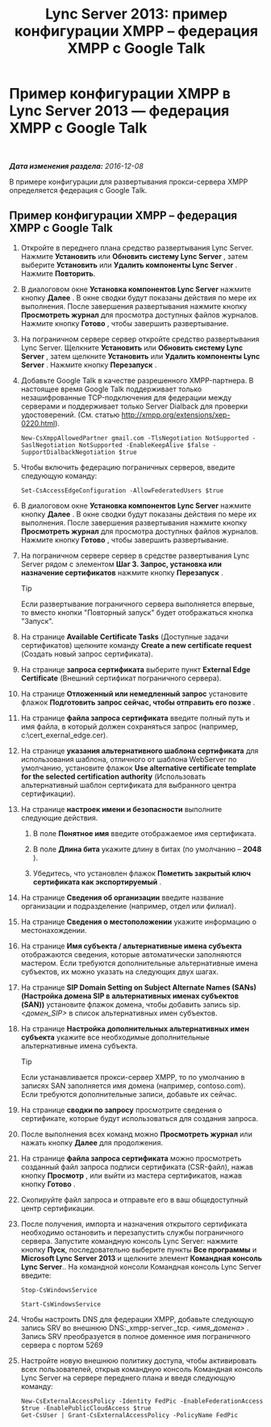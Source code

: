 ﻿---
title: 'Lync Server 2013: пример конфигурации XMPP – федерация XMPP с Google Talk'
TOCTitle: Пример конфигурации XMPP – федерация XMPP с Google Talk
ms:assetid: 360a2f7b-015b-4e93-ac67-0f609c21f1a2
ms:mtpsurl: https://technet.microsoft.com/ru-ru/library/JJ204807(v=OCS.15)
ms:contentKeyID: 49309422
ms.date: 12/10/2016
mtps_version: v=OCS.15
ms.translationtype: HT
---

# Пример конфигурации XMPP в Lync Server 2013 — федерация XMPP с Google Talk

 

_**Дата изменения раздела:** 2016-12-08_

В примере конфигурации для развертывания прокси-сервера XMPP определяется федерация с Google Talk.

## Пример конфигурации XMPP – федерация XMPP с Google Talk

1.  Откройте в переднего плана средство развертывания Lync Server. Нажмите **Установить** или **Обновить систему Lync Server** , затем выберите **Установить** или **Удалить компоненты Lync Server** . Нажмите **Повторить**.

2.  В диалоговом окне **Установка компонентов Lync Server** нажмите кнопку **Далее** . В окне сводки будут показаны действия по мере их выполнения. После завершения развертывания нажмите кнопку **Просмотреть журнал** для просмотра доступных файлов журналов. Нажмите кнопку **Готово** , чтобы завершить развертывание.

3.  На пограничном сервере сервер откройте средство развертывания Lync Server. Щелкните **Установить** или **Обновить систему Lync Server** , затем щелкните **Установить** или **Удалить компоненты Lync Server** . Нажмите кнопку **Перезапуск** .

4.  Добавьте Google Talk в качестве разрешенного XMPP-партнера. В настоящее время Google Talk поддерживает только незашифрованные TCP-подключения для федерации между серверами и поддерживает только Server Dialback для проверки удостоверений. (См. статью <http://xmpp.org/extensions/xep-0220.html>).
    
        New-CsXmppAllowedPartner gmail.com -TlsNegotiation NotSupported -SaslNegotiation NotSupported -EnableKeepAlive $false -SupportDialbackNegotiation $true

5.  Чтобы включить федерацию пограничных серверов, введите следующую команду:
    
        Set-CsAccessEdgeConfiguration -AllowFederatedUsers $true

6.  В диалоговом окне **Установка компонентов Lync Server** нажмите кнопку **Далее** . В окне сводки будут показаны действия по мере их выполнения. После завершения развертывания нажмите кнопку **Просмотреть журнал** для просмотра доступных файлов журналов. Нажмите кнопку **Готово** , чтобы завершить развертывание.

7.  На пограничном сервере сервер в средстве развертывания Lync Server рядом с элементом **Шаг 3. Запрос, установка или назначение сертификатов** нажмите кнопку **Перезапуск** .
    

    > [!TIP]
    > Если развертывание пограничного сервера выполняется впервые, то вместо кнопки "Повторный запуск" будет отображаться кнопка "Запуск".



8.  На странице **Available Certificate Tasks** (Доступные задачи сертификатов) щелкните команду **Create a new certificate request** (Создать новый запрос сертификата).

9.  На странице **запроса сертификата** выберите пункт **External Edge Certificate** (Внешний сертификат пограничного сервера).

10. На странице **Отложенный или немедленный запрос** установите флажок **Подготовить запрос сейчас, чтобы отправить его позже** .

11. На странице **файла запроса сертификата** введите полный путь и имя файла, в который должен сохраняться запрос (например, c:\\cert\_exernal\_edge.cer).

12. На странице **указания альтернативного шаблона сертификата** для использования шаблона, отличного от шаблона WebServer по умолчанию, установите флажок **Use alternative certificate template for the selected certification authority** (Использовать альтернативный шаблон сертификата для выбранного центра сертификации).

13. На странице **настроек имени и безопасности** выполните следующие действия.
    
    1.  В поле **Понятное имя** введите отображаемое имя сертификата.
    
    2.  В поле **Длина бита** укажите длину в битах (по умолчанию – **2048** ).
    
    3.  Убедитесь, что установлен флажок **Пометить закрытый ключ сертификата как экспортируемый** .

14. На странице **Сведения об организации** введите название организации и подразделение (например, отдел или филиал).

15. На странице **Сведения о местоположении** укажите информацию о местонахождении.

16. На странице **Имя субъекта / альтернативные имена субъекта** отображаются сведения, которые автоматически заполняются мастером. Если требуются дополнительные альтернативные имена субъектов, их можно указать на следующих двух шагах.

17. На странице **SIP Domain Setting on Subject Alternate Names (SANs) (Настройка домена SIP в альтернативных именах субъектов (SAN))** установите флажок домена, чтобы добавить запись sip. *\<домен\_SIP\>* в список альтернативных имен субъектов.

18. На странице **Настройка дополнительных альтернативных имен субъекта** укажите все необходимые дополнительные альтернативные имена субъекта.
    

    > [!TIP]
    > Если устанавливается прокси-сервер XMPP, то по умолчанию в записях SAN заполняется имя домена (например, contoso.com). Если требуются дополнительные записи, добавьте их сейчас.



19. На странице **сводки по запросу** просмотрите сведения о сертификате, которые будут использоваться для создания запроса.

20. После выполнения всех команд можно **Просмотреть журнал** или нажать кнопку **Далее** для продолжения.

21. На странице **файла запроса сертификата** можно просмотреть созданный файл запроса подписи сертификата (CSR-файл), нажав кнопку **Просмотр** , или выйти из мастера сертификатов, нажав кнопку **Готово** .

22. Скопируйте файл запроса и отправьте его в ваш общедоступный центр сертификации.

23. После получения, импорта и назначения открытого сертификата необходимо остановить и перезапустить службы пограничного сервера. Запустите командную консоль Lync Server: нажмите кнопку **Пуск**, последовательно выберите пункты **Все программы** и **Microsoft Lync Server 2013** и щелкните элемент **Командная консоль Lync Server**.. На командной консоли Командная консоль Lync Server введите:
    
        Stop-CsWindowsService
    
        Start-CsWindowsService

24. Чтобы настроить DNS для федерации XMPP, добавьте следующую запись SRV во внешнюю DNS:\_xmpp-server.\_tcp. *\<имя\_домена\>* . Запись SRV преобразуется в полное доменное имя пограничного сервера с портом 5269

25. Настройте новую внешнюю политику доступа, чтобы активировать всех пользователей, открыв командную консоль Командная консоль Lync Server на сервере переднего плана и введя следующую команду:
    
        New-CsExternalAccessPolicy -Identity FedPic -EnableFederationAccess $true -EnablePublicCloudAccess $true
        Get-CsUser | Grant-CsExternalAccessPolicy -PolicyName FedPic

